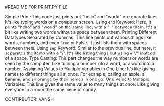 #READ ME FOR PRINT.PY FILE

Simple Print: This code just prints out "hello" and "world" on separate lines. It's like typing words on a computer screen.
Using `end` Keyword: Here, it prints "hello" and "world" on the same line, with a "-" between them. It's a bit like writing two words without a space between them.
Printing Different Datatypes Separated by Commas: This line prints out various things like words, numbers, and even True or False. It just lists them with spaces between them.
Using `sep` Keyword: Similar to the previous line, but here, it separates the items with a "/". It's like listing things but using a "/" instead of a space.
Type Casting: This part changes the way numbers or words are seen by the computer. Like turning a number into a word, or a word into a number.
Assigning Values to Multiple Variables in One Line: It's like giving names to different things all at once. For example, calling an apple, a banana, and an orange by their names in one go.
One Value to Multiple Variables: This line gives the same value to many things at once. Like giving everyone in a room the same piece of candy.

CONTIRBUTOR:
VANSH

